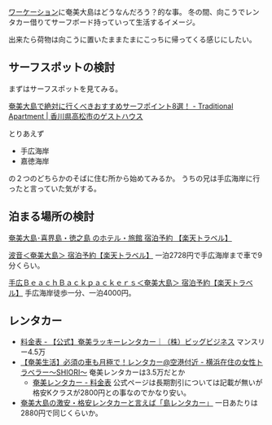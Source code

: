 [ワーケーション](ワーケーション.md)に奄美大島はどうなんだろう？的な事。
冬の間、向こうでレンタカー借りてサーフボード持っていって生活するイメージ。

出来たら荷物は向こうに置いたままたまにこっちに帰ってくる感じにしたい。

## サーフスポットの検討

まずはサーフスポットを見てみる。

[奄美大島で絶対に行くべきおすすめサーフポイント8選！ - Traditional Apartment | 香川県高松市のゲストハウス](https://traditional-apt.com/amamiooshima-surfpoint/)

とりあえず

- 手広海岸
- 嘉徳海岸

の２つのどちらかのそばに住む所から始めてみるか。
うちの兄は手広海岸に行ったと言っていた気がする。

## 泊まる場所の検討

[奄美大島･喜界島・徳之島 のホテル・旅館 宿泊予約 【楽天トラベル】](https://search.travel.rakuten.co.jp/ds/undated/search?f_dai=japan&f_chu=kagoshima&f_shou=amami&f_latitude=0.0&f_longitude=0.0&f_sort=hotel&f_page=1&f_hyoji=30&f_image=1&f_tab=hotel&f_point_min=0)

[波音＜奄美大島＞ 宿泊予約【楽天トラベル】](https://travel.rakuten.co.jp/HOTEL/177024/177024.html) 一泊2728円で手広海岸まで車で9分くらい。

[手広ＢｅａｃｈＢａｃｋｐａｃｋｅｒｓ＜奄美大島＞ 宿泊予約【楽天トラベル】](https://travel.rakuten.co.jp/HOTEL/168788/168788.html) 手広海岸徒歩一分、一泊4000円。

## レンタカー

- [料金表 - 【公式】奄美ラッキーレンタカー｜（株）ビッグビジネス](http://amami-lucky-rentacar.com/%E6%96%99%E9%87%91%E8%A1%A8/) マンスリー4.5万
- [【奄美生活】必須の車も月極で！レンタカー@空港付近 - 横浜在住の女性トラベラー〜SHIORI〜](https://ameblo.jp/shiwori51/entry-12732809319.html) 奄美レンタカーは3.5万だとか
   - [奄美レンタカー - 料金表](https://amami-rentacar.com/priceList.html) 公式ページは長期割引については記載が無いが格安Kクラスが2800円との事なのでかなり安い。
- [奄美大島の激安・格安レンタカーと言えば「島レンタカー」](https://shima-rental.com/) 一日あたりは2880円で同じくらいか。
